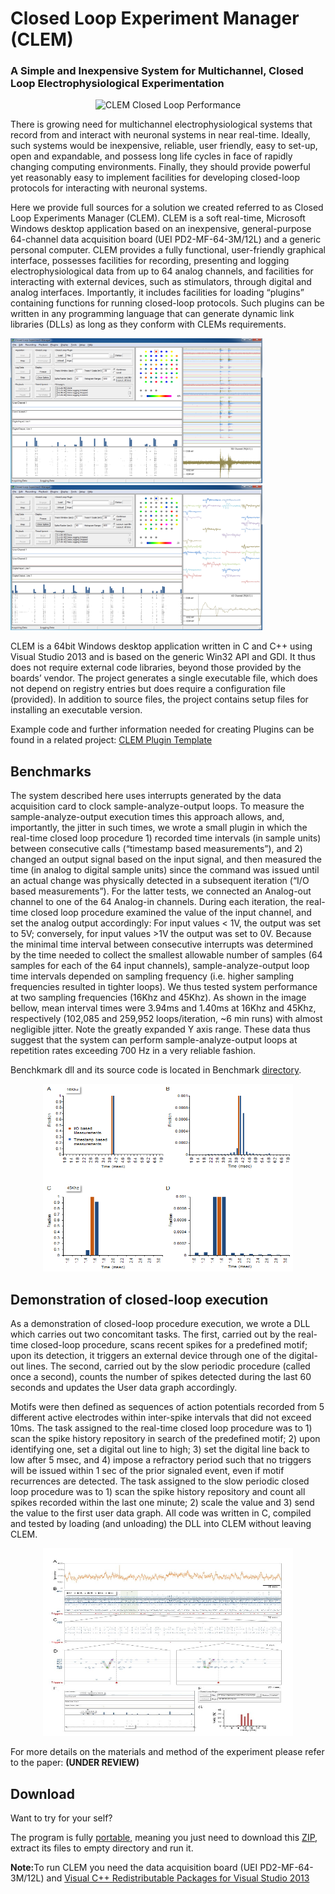 # Closed Loop Experiment Manager (CLEM)
### A Simple and Inexpensive System for Multichannel, Closed Loop Electrophysiological Experimentation

<p align="middle">
<img src="https://github.com/Hananel-Hazan/CLEM/blob/master/Screenshots/CLEM%20-%20Demonstration CLEM.gif" alt="CLEM Closed Loop Performance" width="500" height="400">
</p>

<p>There is growing need for multichannel electrophysiological systems that record from and interact with neuronal systems in near real-time. Ideally, such systems would be inexpensive, reliable, user friendly, easy to set-up, open and expandable, and possess long life cycles in face of rapidly changing computing environments. Finally, they should provide powerful yet reasonably easy to implement facilities for developing closed-loop protocols for interacting with neuronal systems. </p>
<p>Here we provide full sources for a solution we created referred to as Closed Loop Experiments Manager (CLEM). CLEM is a soft real-time, Microsoft Windows desktop application based on an inexpensive, general-purpose 64-channel data acquisition board (UEI PD2-MF-64-3M/12L) and a generic personal computer. CLEM provides a fully functional, user-friendly graphical interface, possesses facilities for recording, presenting and logging electrophysiological data from up to 64 analog channels, and facilities for interacting with external devices, such as stimulators, through digital and analog interfaces. Importantly, it includes facilities for loading “plugins” containing functions for running closed-loop protocols. Such plugins can be written in any programming language that can generate dynamic link libraries (DLLs) as long as they conform with CLEMs requirements.</p>

<img src="https://github.com/Hananel-Hazan/CLEM/blob/master/Screenshots/CLEM%20GUI%20a.png" alt="CLEM"  width="403" height="232"> <img src="https://github.com/Hananel-Hazan/CLEM/blob/master/Screenshots/CLEM%20GUI%20b.png" alt="CLEM"  width="403" height="232">

<p>CLEM is a 64bit Windows desktop application written in C and C++ using Visual Studio 2013 and is based on the generic Win32 API and GDI. It thus does not require external code libraries, beyond those provided by the boards’ vendor.  The project generates a single executable file, which does not depend on registry entries but does require a configuration file (provided).
In addition to source files, the project contains setup files for installing an executable version.</p>
<p>Example code and further information needed for creating Plugins can be found in a related project:
<a href="https://github.com/Hananel-Hazan/CLEM-Plugin-Template">CLEM Plugin Template</a></p>

## Benchmarks
<p>The system described here uses interrupts generated by the data acquisition card to clock sample-analyze-output loops. To measure the sample-analyze-output execution times this approach allows, and, importantly, the jitter in such times, we wrote a small plugin in which the real-time closed loop procedure 1) recorded time intervals (in sample units) between consecutive calls (“timestamp based measurements”), and 2) changed an output signal based on the input signal, and then measured the time (in analog to digital sample units) since the command was issued until an actual change was physically detected in a subsequent iteration (“I/O based measurements”). For the latter tests, we connected an Analog-out channel to one of the 64 Analog-in channels. During each iteration, the real-time closed loop procedure examined the value of the input channel, and set the analog output accordingly: For input values < 1V, the output was set to 5V; conversely, for input values >1V the output was set to 0V.  Because the minimal time interval between consecutive interrupts was determined by the time needed to collect the smallest allowable number of samples (64 samples for each of the 64 input channels), sample-analyze-output loop time intervals depended on sampling frequency (i.e. higher sampling frequencies resulted in tighter loops). We thus tested system performance at two sampling frequencies (16Khz and 45Khz). As shown in the image bellow, mean interval times were 3.94ms and 1.40ms at 16Khz and 45Khz, respectively (102,085 and 259,952 loops/iteration, ~6 min runs) with almost negligible jitter. Note the greatly expanded Y axis range. These data thus suggest that the system can perform sample-analyze-output loops at repetition rates exceeding 700 Hz in a very reliable fashion.</p>
<p>Benchkmark dll and its source code is located in Benchmark <a href="https://github.com/Hananel-Hazan/CLEM/tree/master/DLL/Benchmark">directory</a>.</p>
<p align="middle">
<img src="https://github.com/Hananel-Hazan/CLEM/blob/master/Screenshots/CLEM%20-%20Closed%20Loop%20Performance.png" alt="CLEM Closed Loop Performance" width="400" height="300"></p>


## Demonstration of closed-loop execution 
<p>
As a demonstration of closed-loop procedure execution, we wrote a DLL which carries out two concomitant tasks. The first, carried out by the real-time closed-loop procedure, scans recent spikes for a predefined motif; upon its detection, it triggers an external device through one of the digital-out lines. The second, carried out by the slow periodic procedure (called once a second), counts the number of spikes detected during the last 60 seconds and updates the User data graph accordingly. 
</p>
<p>
Motifs were then defined as sequences of action potentials recorded from 5 different active electrodes within inter-spike intervals that did not exceed 10ms. The task assigned to the real-time closed loop procedure was to 1) scan the spike history repository in search of the predefined motif; 2) upon identifying one, set a digital out line to high; 3) set the digital line back to low after 5 msec, and 4) impose a refractory period such that no triggers will be issued within 1 sec of the prior signaled event, even if motif recurrences are detected. The task assigned to the slow periodic closed loop procedure was to 1) scan the spike history repository and count all spikes recorded within the last one minute; 2) scale the value and 3) send the value to the first user data graph. All code was written in C, compiled and tested by loading (and unloading) the DLL into CLEM without leaving CLEM. 
</p>
<p align="middle">
<img src="https://github.com/Hananel-Hazan/CLEM/blob/master/Screenshots/CLEM%20-%20Demonstration of closed-loop execution.jpg" alt="CLEM Closed Loop Performance" width="400" height="300">
</p>
<p>
For more details on the materials and method of the experiment please refer to the paper: <B>(UNDER REVIEW)</B>
</p>



## Download
<p>Want to try for your self?</p>
<p>The program is fully <a href="https://en.wikipedia.org/wiki/Portable_application">portable</a>, meaning you just need to download this <a href="https://github.com/Hananel-Hazan/CLEM/blob/master/Binaries/CLEM.zip">ZIP</a>, extract its files to empty directory and run it.</p>
<p><b>Note:</b>To run CLEM you need the data acquisition board (UEI PD2-MF-64-3M/12L) and <a href="https://www.microsoft.com/en-us/download/details.aspx?id=40784"> Visual C++ Redistributable Packages for Visual Studio 2013</a></p>


